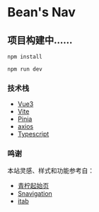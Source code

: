 # Bean's Nav

## 项目构建中......

`npm install`

`npm run dev`

### 技术栈

- [Vue3](https://cn.vuejs.org/)
- [Vite](https://vitejs.cn/vite3-cn/)
- [Pinia](https://pinia.vuejs.org/zh/)
- [axios](https://axios-http.com/)
- [Typescript](https://www.typescriptlang.org/)

### 鸣谢

本站灵感、样式和功能参考自：

- [青柠起始页](https://limestart.cn/)
- [Snavigation](https://github.com/imsyy/Snavigation)
- [itab](https://www.itab.link/)
